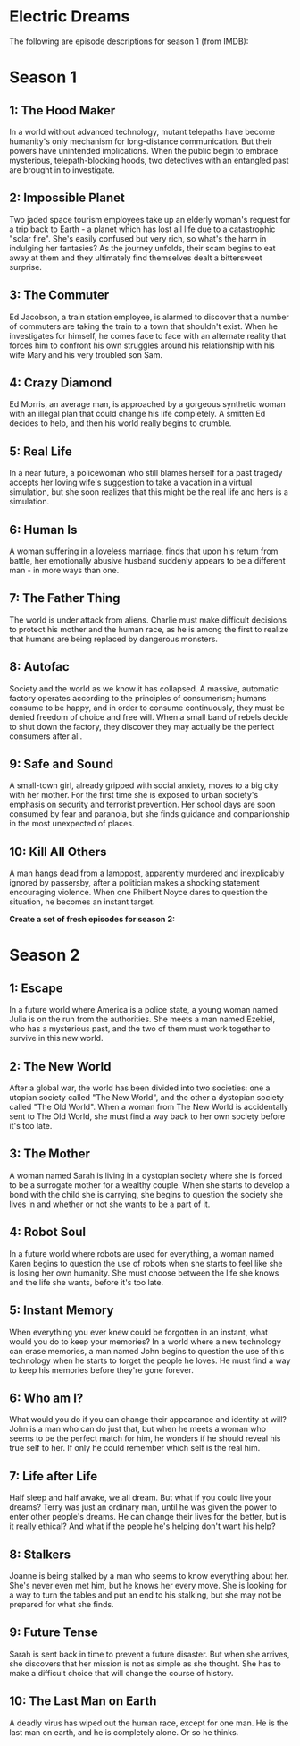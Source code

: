 # Electric Dreams

The following are episode descriptions for season 1 (from IMDB):

# Season 1

## 1: The Hood Maker

In a world without advanced technology, mutant telepaths have become humanity's only mechanism for long-distance communication. But their powers have unintended implications. When the public begin to embrace mysterious, telepath-blocking hoods, two detectives with an entangled past are brought in to investigate.

## 2: Impossible Planet

Two jaded space tourism employees take up an elderly woman's request for a trip back to Earth - a planet which has lost all life due to a catastrophic "solar fire". She's easily confused but very rich, so what's the harm in indulging her fantasies? As the journey unfolds, their scam begins to eat away at them and they ultimately find themselves dealt a bittersweet surprise.

## 3: The Commuter

Ed Jacobson, a train station employee, is alarmed to discover that a number of commuters are taking the train to a town that shouldn't exist. When he investigates for himself, he comes face to face with an alternate reality that forces him to confront his own struggles around his relationship with his wife Mary and his very troubled son Sam.

## 4: Crazy Diamond

Ed Morris, an average man, is approached by a gorgeous synthetic woman with an illegal plan that could change his life completely. A smitten Ed decides to help, and then his world really begins to crumble.

## 5: Real Life

In a near future, a policewoman who still blames herself for a past tragedy accepts her loving wife's suggestion to take a vacation in a virtual simulation, but she soon realizes that this might be the real life and hers is a simulation.

## 6: Human Is

A woman suffering in a loveless marriage, finds that upon his return from battle, her emotionally abusive husband suddenly appears to be a different man - in more ways than one.

## 7: The Father Thing

The world is under attack from aliens. Charlie must make difficult decisions to protect his mother and the human race, as he is among the first to realize that humans are being replaced by dangerous monsters.

## 8: Autofac

Society and the world as we know it has collapsed. A massive, automatic factory operates according to the principles of consumerism; humans consume to be happy, and in order to consume continuously, they must be denied freedom of choice and free will. When a small band of rebels decide to shut down the factory, they discover they may actually be the perfect consumers after all.

## 9: Safe and Sound

A small-town girl, already gripped with social anxiety, moves to a big city with her mother. For the first time she is exposed to urban society's emphasis on security and terrorist prevention. Her school days are soon consumed by fear and paranoia, but she finds guidance and companionship in the most unexpected of places.

## 10: Kill All Others

A man hangs dead from a lamppost, apparently murdered and inexplicably ignored by passersby, after a politician makes a shocking statement encouraging violence. When one Philbert Noyce dares to question the situation, he becomes an instant target.

**Create a set of fresh episodes for season 2:**

# Season 2

## 1: Escape

In a future world where America is a police state, a young woman named Julia is on the run from the authorities. She meets a man named Ezekiel, who has a mysterious past, and the two of them must work together to survive in this new world.

## 2: The New World

After a global war, the world has been divided into two societies: one a utopian society called "The New World", and the other a dystopian society called "The Old World". When a woman from The New World is accidentally sent to The Old World, she must find a way back to her own society before it's too late.

## 3: The Mother

A woman named Sarah is living in a dystopian society where she is forced to be a surrogate mother for a wealthy couple. When she starts to develop a bond with the child she is carrying, she begins to question the society she lives in and whether or not she wants to be a part of it.

## 4: Robot Soul

In a future world where robots are used for everything, a woman named Karen begins to question the use of robots when she starts to feel like she is losing her own humanity. She must choose between the life she knows and the life she wants, before it's too late.

## 5: Instant Memory

When everything you ever knew could be forgotten in an instant, what would you do to keep your memories? In a world where a new technology can erase memories, a man named John begins to question the use of this technology when he starts to forget the people he loves. He must find a way to keep his memories before they're gone forever.

## 6: Who am I?

What would you do if you can change their appearance and identity at will? John is a man who can do just that, but when he meets a woman who seems to be the perfect match for him, he wonders if he should reveal his true self to her. If only he could remember which self is the real him.

## 7: Life after Life

Half sleep and half awake, we all dream. But what if you could live your dreams? Terry was just an ordinary man, until he was given the power to enter other people's dreams. He can change their lives for the better, but is it really ethical? And what if the people he's helping don't want his help?

## 8: Stalkers

Joanne is being stalked by a man who seems to know everything about her. She's never even met him, but he knows her every move. She is looking for a way to turn the tables and put an end to his stalking, but she may not be prepared for what she finds.

## 9: Future Tense

Sarah is sent back in time to prevent a future disaster. But when she arrives, she discovers that her mission is not as simple as she thought. She has to make a difficult choice that will change the course of history.

## 10: The Last Man on Earth

A deadly virus has wiped out the human race, except for one man. He is the last man on earth, and he is completely alone. Or so he thinks. 
